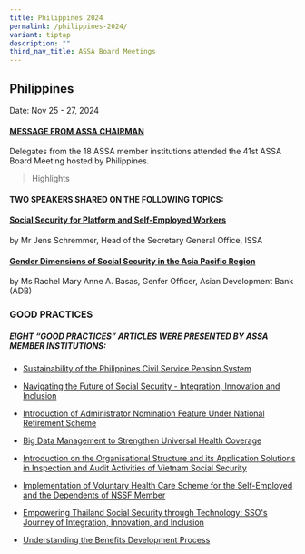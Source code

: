 ```yaml
---
title: Philippines 2024
permalink: /philippines-2024/
variant: tiptap
description: ""
third_nav_title: ASSA Board Meetings
---
```

<h2>Philippines</h2>
<p>Date: Nov 25 - 27, 2024</p>
<h4><a href="/files/ASSA Board Meeting/Philippines 2024/ASSA_PGM_WELCOME_STATEMENT_docx.pdf" rel="noopener noreferrer nofollow" target="_blank">MESSAGE FROM ASSA CHAIRMAN</a></h4>
<p>Delegates from the 18 ASSA member institutions attended the 41st ASSA
Board Meeting hosted by Philippines.</p>
<p></p>
<blockquote>
<p>Highlights</p>
</blockquote>
<h4>TWO SPEAKERS SHARED ON THE FOLLOWING TOPICS:</h4>
<h4><a href="No__7__ISSA_Social_Security_for_Platform_and_Self_employed_Workers" rel="noopener nofollow" target="_blank">Social Security for Platform and Self-Employed Workers</a></h4>
<p>by Mr Jens Schremmer, Head of the Secretary General Office, ISSA</p>
<h4><a href="ADB_Philippines_Gender_Dimensions_of_Social_Security_in_the_Asia_Pacific_Region" rel="noopener nofollow" target="_blank">Gender Dimensions of Social Security in the Asia Pacific Region</a></h4>
<p>by Ms Rachel Mary Anne A. Basas, Genfer Officer, Asian Development Bank
(ADB)</p>
<h3>GOOD PRACTICES</h3>
<h5>EIGHT “GOOD PRACTICES” ARTICLES WERE PRESENTED BY ASSA MEMBER INSTITUTIONS:</h5>
<ul data-tight="true" class="tight">
<li>
<p><a href="No__1_GSIS_Philippines_Sustainability_of_the_Philippines_Civil_Pension_System" rel="noopener nofollow" target="_blank">Sustainability of the Philippines Civil Service Pension System</a>
</p>
</li>
<li>
<p><a href="No__2_PERKESO_Malaysia_Trends_and_Challenges_in_Social_Security" rel="noopener nofollow" target="_blank">Navigating the Future of Social Security - Integration, Innovation and Inclusion</a>
</p>
</li>
<li>
<p><a href="No__3_Employee_Trust_Fund_Brunei_Introduction_of_Administrator_Nomination_Feature_under_Skim_Persaraan_Kebangsaan_SPK_or_National_Retirement_Sch" rel="noopener nofollow" target="_blank">Introduction of Administrator Nomination Feature Under National Retirement Scheme</a>
</p>
</li>
<li>
<p><a href="No__4_NHSO_Thailand_Big_Data_Management_to_Strengthen_Universal_Health_Coverage" rel="noopener nofollow" target="_blank">Big Data Management to Strengthen Universal Health Coverage</a>
</p>
</li>
<li>
<p><a href="No__5_VSS_Vietnam_Introduction_on_the_Organizational_Structure_and_its_Application_Solutions_in_Inspection_and_Audit_Activities_of_Vietnam_Social" rel="noopener nofollow" target="_blank">Introduction on the Organisational Structure and its Application Solutions in Inspection and Audit Activities of Vietnam Social Security</a>
</p>
</li>
<li>
<p><a href="No__6_NSSF_Cambodia_Implementation_of_Voluntary_Health_Care_Scheme_for_the_Self_Employed_and_Dependent_of_the_NSSF_Member" rel="noopener nofollow" target="_blank">Implementation of Voluntary Health Care Scheme for the Self-Employed and the Dependents of NSSF Member</a>
</p>
</li>
<li>
<p><a href="name  No__8_SSO_Ministry_of_Labour_Thailand_Empowering_Thailands_Social_Security_through_Technology" rel="noopener nofollow" target="_blank">Empowering Thailand Social Security through Technology: SSO's Journey of Integration, Innovation, and Inclusion</a>
</p>
</li>
<li>
<p><a href="No__9_Philhealth_Philippines_Understanding_the_Benefits_Development_Process" rel="noopener nofollow" target="_blank">Understanding the Benefits Development Process</a>
</p>
</li>
</ul>
<p></p>